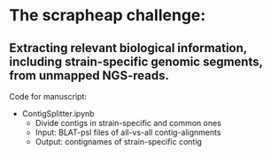# The scrapheap challenge:
## Extracting relevant biological information, including strain-specific genomic segments, from unmapped NGS-reads.

Code for manuscript:
* ContigSplitter.ipynb
    * Divide contigs in strain-specific and common ones
    * Input: BLAT-psl files of all-vs-all contig-alignments
    * Output: contignames of strain-specific contig
